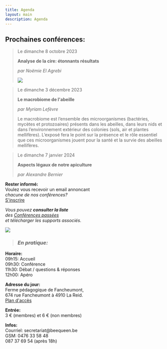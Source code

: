 ```yaml
---
title: Agenda
layout: main
description: Agenda
---
```


<div class="blck-group">
<div class="block gauche">

<h2>Prochaines conférences:</h2>
<div>
  
> Le dimanche 8 octobre 2023  
>  
> **Analyse de la cire: étonnants résultats**  
>  
> *par Noëmie El Agrebi*   
>
> ![](/static/img/conference_cires.png)
>
  
> Le dimanche 3 décembre 2023  
>  
> **Le macrobiome de l'abeille**  
>  
> *par Myriam Lefèvre*   
>
>   
>  
> Le macrobiome est l’ensemble des microorganismes (bactéries, mycètes et protozoaires) présents dans les abeilles, dans leurs nids et dans l’environnement extérieur des colonies (sols, air et plantes mellifères). L’exposé fera le point sur la présence et le rôle essentiel que ces microorganismes jouent pour la santé et la survie des abeilles mellifères.   
>

> Le dimanche 7 janvier 2024  
>
> **Aspects légaux de notre apiculture**  
>
> *par Alexandre Bernier*   
> 
 
</div>
</div>

<div class="block droite">

**Rester informé:**  
Voulez vous recevoir un email annoncant  
*chacune de nos conférences?*  
[S'inscrire](https://beequeen.us12.list-manage.com/subscribe/post?u=7de077c5bf207b97983ba770d&amp;id=777c2a4441)  


*Vous pouvez **consulter la liste**  
des [Conférences passées](/agenda/conferences-passees/)  
et télécharger les supports associés.*

![](/static/img/conference_1_420x226.jpg)

> ### *En pratique:*
**Horaire:**   
09h15: Accueil  
09h30: Conférence  
11h30: Débat / questions & réponses  
12h00: Apéro  
  
**Adresse du jour:**  
Ferme pédagogique de Fancheumont,  
674 rue Fancheumont à 4910 La Reid.  
[Plan d'accès](https://www.google.be/maps/place/50%C2%B029'49.2%22N+5%C2%B048'10.6%22E/@50.5066668,5.8217158,5123m/data=!3m1!1e3!4m5!3m4!1s0x0:0x0!8m2!3d50.4970051!4d5.8029547?dcr=0)
  
**Entrée:**  
3 € (membres) et 6 € (non membres)  
  
**Infos:**  
Courriel: secre<!-- abc@def -->tariat@beeque<!-- @abc.com -->en.be  
GSM: 0476 33 58 48  
087 37 69 54 (après 18h)  

<br>

